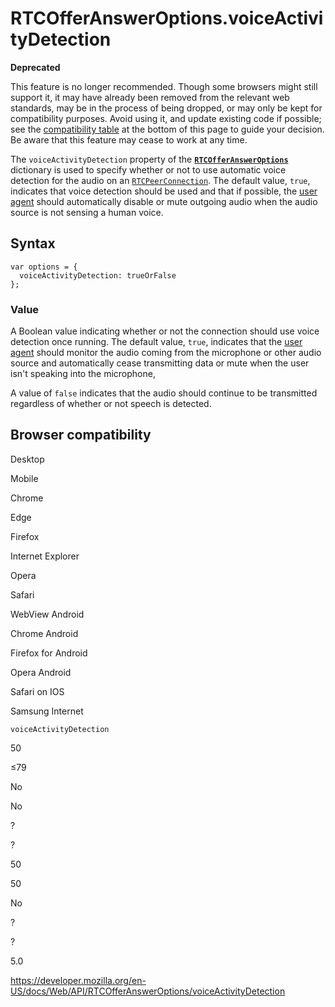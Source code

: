 RTCOfferAnswerOptions.voiceActivityDetection
============================================

**Deprecated**

This feature is no longer recommended. Though some browsers might still support it, it may have already been removed from the relevant web standards, may be in the process of being dropped, or may only be kept for compatibility purposes. Avoid using it, and update existing code if possible; see the [compatibility table](#browser_compatibility) at the bottom of this page to guide your decision. Be aware that this feature may cease to work at any time.

The `voiceActivityDetection` property of the **[`RTCOfferAnswerOptions`](../rtcofferansweroptions)** dictionary is used to specify whether or not to use automatic voice detection for the audio on an [`RTCPeerConnection`](../rtcpeerconnection). The default value, `true`, indicates that voice detection should be used and that if possible, the [user agent](https://developer.mozilla.org/en-US/docs/Glossary/User_agent) should automatically disable or mute outgoing audio when the audio source is not sensing a human voice.

Syntax
------

    var options = {
      voiceActivityDetection: trueOrFalse
    };

### Value

A Boolean value indicating whether or not the connection should use voice detection once running. The default value, `true`, indicates that the [user agent](https://developer.mozilla.org/en-US/docs/Glossary/User_agent) should monitor the audio coming from the microphone or other audio source and automatically cease transmitting data or mute when the user isn't speaking into the microphone,

A value of `false` indicates that the audio should continue to be transmitted regardless of whether or not speech is detected.

Browser compatibility
---------------------

Desktop

Mobile

Chrome

Edge

Firefox

Internet Explorer

Opera

Safari

WebView Android

Chrome Android

Firefox for Android

Opera Android

Safari on IOS

Samsung Internet

`voiceActivityDetection`

50

≤79

No

No

?

?

50

50

No

?

?

5.0

<a href="https://developer.mozilla.org/en-US/docs/Web/API/RTCOfferAnswerOptions/voiceActivityDetection" class="_attribution-link">https://developer.mozilla.org/en-US/docs/Web/API/RTCOfferAnswerOptions/voiceActivityDetection</a>
